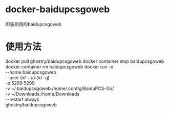# docker-baidupcsgoweb
即装即用的baidupcsgoweb
# 使用方法
docker pull ghostry/baidupcsgoweb
docker container stop baidupcsgoweb
docker container rm baidupcsgoweb
docker run -d \
    --name baidupcsgoweb \
    --user $(id -u):$(id -g) \
    -p 5299:5299 \
    -v ~/.baidupcsgoweb:/home/.config/BaiduPCS-Go/ \
    -v ~/Downloads:/home/Downloads \
    --restart always \
    ghostry/baidupcsgoweb

